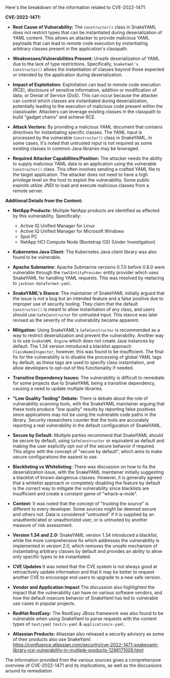 Here's the breakdown of the information related to CVE-2022-1471:

**CVE-2022-1471:**

*   **Root Cause of Vulnerability:** The `Constructor()` class in SnakeYAML does not restrict types that can be instantiated during deserialization of YAML content. This allows an attacker to provide malicious YAML payloads that can lead to remote code execution by instantiating arbitrary classes present in the application's classpath.

*   **Weaknesses/Vulnerabilities Present:** Unsafe deserialization of YAML due to the lack of type restrictions.  Specifically, `SnakeYaml's Constructor()` allows the instantiation of classes beyond those expected or intended by the application during deserialization.

*   **Impact of Exploitation:** Exploitation can lead to remote code execution (RCE), disclosure of sensitive information, addition or modification of data, or Denial of Service (DoS).  This can occur because the attacker can control which classes are instantiated during deserialization, potentially leading to the execution of malicious code present within the classloader.  Attackers can leverage existing classes in the classpath to build "gadget chains" and achieve RCE.

*  **Attack Vectors:** By providing a malicious YAML document that contains directives for instantiating specific classes. The YAML input is processed by the vulnerable `Constructor()` class in SnakeYAML.  In some cases, it's noted that untrusted input is not required as some existing classes in common Java libraries may be leveraged.

*   **Required Attacker Capabilities/Position:** The attacker needs the ability to supply malicious YAML data to an application using the vulnerable `Constructor()` class.  This often involves sending a crafted YAML file to the target application. The attacker does not need to have a high privilege level on the host to exploit the vulnerability. Some public exploits utilize JNDI to load and execute malicious classes from a remote server.

**Additional Details from the Content:**

*   **NetApp Products:**  Multiple NetApp products are identified as affected by this vulnerability. Specifically:
    *   Active IQ Unified Manager for Linux
    *   Active IQ Unified Manager for Microsoft Windows
    *   Spot PC
    *  NetApp HCI Compute Node (Bootstrap OS) (Under Investigation)

*  **Kubernetes Java Client:** The Kubernetes Java client library was also found to be vulnerable.

*   **Apache Submarine:** Apache Submarine versions 0.7.0 before 0.8.0 were vulnerable through the  `YamlEntityProvider` entity provider which uses SnakeYAML for handling YAML requests. This was resolved by replacing to `jackson-dataformat-yaml`.

*   **SnakeYAML's Stance:** The maintainer of SnakeYAML initially argued that the issue is not a bug but an intended feature and a false positive due to improper use of security tooling. They claim that the default `Constructor()` is meant to allow instantiation of any class, and users should use `SafeConstructor` for untrusted input. This stance was later revised as the severity of the vulnerability became apparent.

*   **Mitigation:** Using SnakeYAML's `SafeConstructor` is recommended as a way to restrict deserialization and prevent the vulnerability. Another way is to use `SnakeYAML Engine` which does not create Java instances by default. The 1.34 version introduced a blacklist approach `ClassNameInspector`, however, this was found to be insufficient. The final fix for the vulnerability is to disable the processing of global YAML tags by default, as these tags are used to specify class instantiation, and allow developers to opt-out of this functionality if needed.

*   **Transitive Dependency Issues:** The vulnerability is difficult to remediate for some projects due to SnakeYAML being a transitive dependency, causing a need to update multiple libraries.

*   **"Low Quality Tooling" Debate:**  There is debate about the role of vulnerability scanning tools, with the SnakeYAML maintainer arguing that these tools produce "low quality" results by reporting false positives since applications may not be using the vulnerable code paths in the library.   Security researchers counter that the tools are accurately reporting a real vulnerability in the default configuration of SnakeYAML.

*   **Secure by Default:** Multiple parties recommend that SnakeYAML should be secure by default, using `SafeConstructor` or equivalent as default and making the user explicitly opt-out of the secure behavior if required.  This aligns with the concept of "secure by default", which aims to make secure configurations the easiest to use.

*   **Blacklisting vs Whitelisting:** There was discussion on how to fix the deserialization issue, with the SnakeYAML maintainer initially suggesting a blacklist of known dangerous classes. However, it is generally agreed that a whitelist approach or completely disabling the feature by default is the correct way to mitigate the vulnerability since blacklists are insufficient and create a constant game of "whack-a-mole".

*  **Context:** It was noted that the concept of "trusting the source" is different to every developer. Some sources might be deemed secure and others not. Data is considered "untrusted" if it is supplied by an unauthenticated or unauthorized user, or is untrusted by another measure of risk assessment.

*   **Version 1.34 and 2.0:**  SnakeYAML version 1.34 introduced a blacklist, while the more comprehensive fix which addresses the vulnerability is implemented in version 2.0, which removes the unsafe mechanism of instantiating arbitrary classes by default and provides an ability to allow only specific types to be instantiated.

*  **CVE Updates** It was noted that the CVE system is not always good at retroactively update information and that it may be better to request another CVE to encourage end users to upgrade to a new safe version.

*  **Vendor and Application Impact** The discussion also highlighted the impact that the vulnerability can have on various software vendors, and how the default insecure behavior of SnakeYaml has led to vulnerable use cases in popular projects.

*   **RedHat RestEasy:** The RestEasy JBoss framework was also found to be vulnerable when using SnakeYaml to parse requests with the content types of `text/yaml` `text/x-yaml` & `application/x-yaml`.

*  **Atlassian Products:** Atlassian also released a security advisory as some of their products also use SnakeYaml: https://confluence.atlassian.com/security/cve-2022-1471-snakeyaml-library-rce-vulnerability-in-multiple-products-1296171009.html

The information provided from the various sources gives a comprehensive overview of CVE-2022-1471 and its implications, as well as the discussions around its remediation.